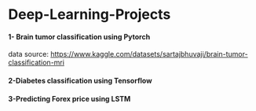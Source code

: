 # Deep-Learning-Projects

#### 1- Brain tumor classification using Pytorch

data source: https://www.kaggle.com/datasets/sartajbhuvaji/brain-tumor-classification-mri

#### 2-Diabetes classification using Tensorflow

#### 3-Predicting Forex price using LSTM
